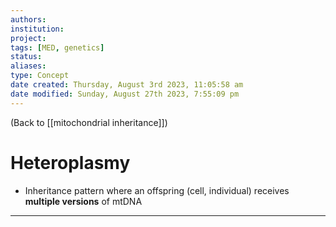 ```yaml
---
authors: 
institution: 
project: 
tags: [MED, genetics]
status: 
aliases: 
type: Concept
date created: Thursday, August 3rd 2023, 11:05:58 am
date modified: Sunday, August 27th 2023, 7:55:09 pm
---
```


(Back to [[mitochondrial inheritance]])

# Heteroplasmy

- Inheritance pattern where an offspring (cell, individual) receives **multiple versions** of mtDNA

---
